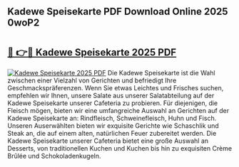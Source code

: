 ## Kadewe Speisekarte PDF Download Online 2025 0woP2

# <h2><a href="http://gca16tr.nevu.top/?p=Kadewe+Speisekarte">🔗 👉🔴 Kadewe Speisekarte 2025 PDF</a></h2>

[![Kadewe Speisekarte 2025 PDF](https://i.imgur.com/dBaPXMq.png)](http://gca16tr.nevu.top/?p=Kadewe+Speisekarte)
Die Kadewe Speisekarte ist die Wahl zwischen einer Vielzahl von Gerichten und befriedigt Ihre Geschmackspräferenzen. Wenn Sie etwas Leichtes und Frisches suchen, empfehlen wir Ihnen, unsere Salate aus unserer Salatabteilung auf der Kadewe Speisekarte unserer Cafeteria zu probieren. Für diejenigen, die Fleisch mögen, bieten wir eine umfangreiche Auswahl an Gerichten auf der Kadewe Speisekarte an: Rindfleisch, Schweinefleisch, Huhn und Fisch. Unseren Auserwählten bieten wir exquisite Gerichte wie Schaschlik und Steak an, die auf einem alten, natürlichen Feuer zubereitet werden. Die Kadewe Speisekarte unserer Cafeteria bietet eine große Auswahl an Desserts, von traditionellen Kuchen und Kuchen bis hin zu exquisiten Crème Brûlée und Schokoladenkugeln.
